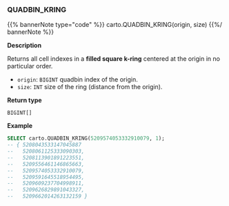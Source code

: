 ### QUADBIN_KRING

{{% bannerNote type="code" %}}
carto.QUADBIN_KRING(origin, size)
{{%/ bannerNote %}}

**Description**

Returns all cell indexes in a **filled square k-ring** centered at the origin in no particular order.

* `origin`: `BIGINT` quadbin index of the origin.
* `size`: `INT` size of the ring (distance from the origin).

**Return type**

`BIGINT[]`

**Example**

```sql
SELECT carto.QUADBIN_KRING(5209574053332910079, 1);
-- { 5208043533147045887
--   5208061125333090303,
--   5208113901891223551,
--   5209556461146865663,
--   5209574053332910079,
--   5209591645518954495,
--   5209609237704998911,
--   5209626829891043327,
--   5209662014263132159 }
```
